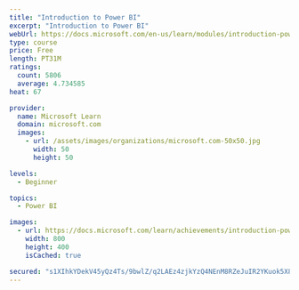 ```yaml
---
title: "Introduction to Power BI"
excerpt: "Introduction to Power BI"
webUrl: https://docs.microsoft.com/en-us/learn/modules/introduction-power-bi/
type: course
price: Free
length: PT31M
ratings:
  count: 5806
  average: 4.734585
heat: 67

provider:
  name: Microsoft Learn
  domain: microsoft.com
  images:
    - url: /assets/images/organizations/microsoft.com-50x50.jpg
      width: 50
      height: 50

levels:
  - Beginner

topics:
  - Power BI

images:
  - url: https://docs.microsoft.com/learn/achievements/introduction-power-bi-social.png
    width: 800
    height: 400
    isCached: true

secured: "s1XIhkYDekV45yQz4Ts/9bwlZ/q2LAEz4zjkYzQ4NEnM8RZeJuIR2YKuok5X80tmstXwvK8YUs91BBk1DfSe0gl9sgXA5Xn3B/YtHnK2Xd83JaZsEI5a1oB1akfD06zaKhQsTcEq1pBXZ+ry2xvK2PolTrOo5z6OR5Wz+V9CI7IFrp4rYWlir2aJ10JjlKi9tv/DTK+JMBm0ug08VmPVdBswmlhXU9OHRd0rPFVrGt1ocIAI3DN2VvWxU+iroTyXPwa+0HdHss/oON9t7d9/Nhg7yGRGbLFKiINWDDVfDrtzVrdHs83VSq2rLkwpz+TunJ0fdvdn5LhP2/P1OCOESY6DNEexEQNrdyOtTN283qJlI3bpZNbVqqSqYUX1EJb+m1vfBvNqxWd0pWEevfRHQutmQHYcwZyLF09cFDZlWm4=;Lv9vMEZ3yOFZQY2UaMjPjA=="
---
```


